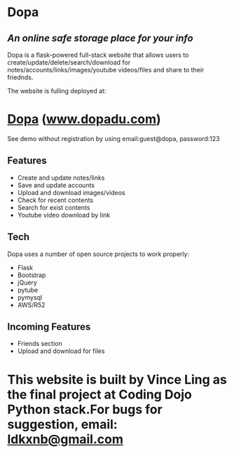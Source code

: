 # Dopa
## _An online safe storage place for your info_

Dopa is a flask-powered full-stack website that allows users to create/update/delete/search/download
for notes/accounts/links/images/youtube videos/files and share to their friednds.

The website is fulling deployed at:

# [Dopa](https://breakdance.github.io/breakdance/) (www.dopadu.com)

See demo without registration by using email:guest@dopa, password:123

## Features

- Create and update notes/links 
- Save and update accounts 
- Upload and download images/videos 
- Check for recent contents
- Search for exist contents
- Youtube video download by link


## Tech

Dopa uses a number of open source projects to work properly:

- Flask
- Bootstrap
- jQuery
- pytube
- pymysql
- AWS/R52

## Incoming Features

- Friends section
- Upload and download for files


# This website is built by Vince Ling as the final project at Coding Dojo Python stack.For bugs for suggestion, email: ldkxnb@gmail.com
